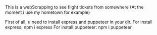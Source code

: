 This is a webScrapping to see flight tickets from somewhere (At the moment i use my hometown for example)

First of all, u need to install express and puppeteer in your dir.
    For install express: npm i express
    For install puppeteer: npm i puppeteer
